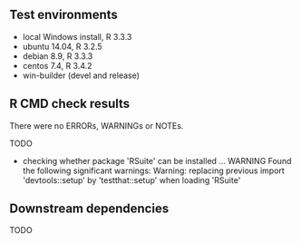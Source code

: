 ## Test environments
* local Windows install, R 3.3.3
* ubuntu 14.04, R 3.2.5
* debian 8.9, R 3.3.3
* centos 7.4, R 3.4.2
* win-builder (devel and release)

## R CMD check results
There were no ERRORs, WARNINGs or NOTEs. 

TODO
* checking whether package 'RSuite' can be installed ... WARNING
Found the following significant warnings:
  Warning: replacing previous import 'devtools::setup' by 'testthat::setup' when loading 'RSuite'

## Downstream dependencies
TODO
